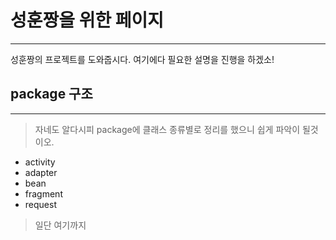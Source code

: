# 성훈짱을 위한 페이지
***
성훈짱의 프로젝트를 도와줍시다. 여기에다 필요한 설명을 진행을 하겠소!

## package 구조
***
> 자네도 알다시피 package에 클래스 종류별로 정리를 했으니 쉽게 파악이 될것이오.

* activity
* adapter
* bean
* fragment
* request

> 일단 여기까지
